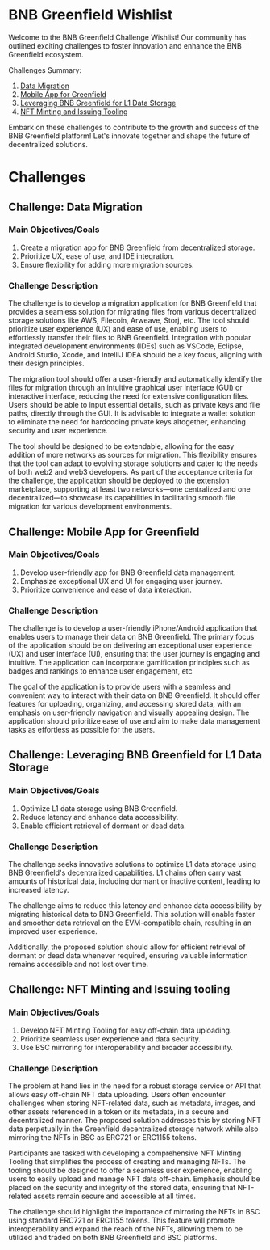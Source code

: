 # BNB Greenfield Wishlist

Welcome to the BNB Greenfield Challenge Wishlist! Our community has outlined exciting challenges to foster innovation and enhance the BNB Greenfield ecosystem. 

Challenges Summary:
1. [Data Migration](#challenge-data-migration)
2. [Mobile App for Greenfield](#challenge-mobile-app-for-greenfield)
3. [Leveraging BNB Greenfield for L1 Data Storage](#challenge-leveraging-bnb-greenfield-for-l1-data-storage)
4. [NFT Minting and Issuing Tooling](#challenge-nft-minting-and-issuing-tooling)

Embark on these challenges to contribute to the growth and success of the BNB Greenfield platform! Let's innovate together and shape the future of decentralized solutions.

# Challenges

## Challenge: Data Migration

### Main Objectives/Goals
1. Create a migration app for BNB Greenfield from decentralized storage.
2. Prioritize UX, ease of use, and IDE integration.
3. Ensure flexibility for adding more migration sources.

### Challenge Description
The challenge is to develop a migration application for BNB Greenfield 
that provides a seamless solution for migrating files from various 
decentralized storage solutions like AWS, Filecoin, Arweave, Storj, etc. 
The tool should prioritize user experience (UX) and ease of use, enabling 
users to effortlessly transfer their files to BNB Greenfield. Integration 
with popular integrated development environments (IDEs) such as VSCode, 
Eclipse, Android Studio, Xcode, and IntelliJ IDEA should be a key focus, 
aligning with their design principles.

The migration tool should offer a user-friendly and automatically identify 
the files for migration through an intuitive graphical user interface 
(GUI) or interactive interface, reducing the need for extensive 
configuration files. Users should be able to input essential details, such 
as private keys and file paths, directly through the GUI. It is advisable 
to integrate a wallet solution to eliminate the need for hardcoding 
private keys altogether, enhancing security and user experience.

The tool should be designed to be extendable, allowing for the easy 
addition of more networks as sources for migration. This flexibility 
ensures that the tool can adapt to evolving storage solutions and cater to 
the needs of both web2 and web3 developers. As part of the acceptance 
criteria for the challenge, the application should be deployed to the 
extension marketplace, supporting at least two networks—one centralized 
and one decentralized—to showcase its capabilities in facilitating smooth 
file migration for various development environments.

## Challenge: Mobile App for Greenfield

### Main Objectives/Goals
1. Develop user-friendly app for BNB Greenfield data management.
2. Emphasize exceptional UX and UI for engaging user journey.
3. Prioritize convenience and ease of data interaction.

### Challenge Description
The challenge is to develop a user-friendly iPhone/Android application 
that enables users to manage their data on BNB Greenfield. The primary 
focus of the application should be on delivering an exceptional user 
experience (UX) and user interface (UI), ensuring that the user journey is 
engaging and intuitive. The application can incorporate gamification 
principles such as badges and rankings to enhance user engagement, etc

The goal of the application is to provide users with a seamless and 
convenient way to interact with their data on BNB Greenfield. It should 
offer features for uploading, organizing, and accessing stored data, with 
an emphasis on user-friendly navigation and visually appealing design. The 
application should prioritize ease of use and aim to make data management 
tasks as effortless as possible for the users.

## Challenge: Leveraging BNB Greenfield for L1 Data Storage

### Main Objectives/Goals
1. Optimize L1 data storage using BNB Greenfield.
2. Reduce latency and enhance data accessibility.
3. Enable efficient retrieval of dormant or dead data.

### Challenge Description
The challenge seeks innovative solutions to optimize L1 data storage using 
BNB Greenfield's decentralized capabilities. L1 chains often carry vast 
amounts of historical data, including dormant or inactive content, leading 
to increased latency.

The challenge aims to reduce this latency and enhance data accessibility 
by migrating historical data to BNB Greenfield. This solution will enable 
faster and smoother data retrieval on the EVM-compatible chain, resulting 
in an improved user experience.

Additionally, the proposed solution should allow for efficient retrieval 
of dormant or dead data whenever required, ensuring valuable information 
remains accessible and not lost over time.

## Challenge: NFT Minting and Issuing tooling

### Main Objectives/Goals
1. Develop NFT Minting Tooling for easy off-chain data uploading.
2. Prioritize seamless user experience and data security.
3. Use BSC mirroring for interoperability and broader accessibility.

### Challenge Description
The problem at hand lies in the need for a robust storage service or API that allows easy off-chain NFT data uploading. Users often encounter challenges when storing NFT-related data, such as metadata, images, and other assets referenced in a token or its metadata, in a secure and decentralized manner. The proposed solution addresses this by storing NFT data perpetually in the Greenfield decentralized storage network while also mirroring the NFTs in BSC as ERC721 or ERC1155 tokens.

Participants are tasked with developing a comprehensive NFT Minting Tooling that simplifies the process of creating and managing NFTs. The tooling should be designed to offer a seamless user experience, enabling users to easily upload and manage NFT data off-chain. Emphasis should be placed on the security and integrity of the stored data, ensuring that NFT-related assets remain secure and accessible at all times.

The challenge should highlight the importance of mirroring the NFTs in BSC using standard ERC721 or ERC1155 tokens. This feature will promote interoperability and expand the reach of the NFTs, allowing them to be utilized and traded on both BNB Greenfield and BSC platforms.